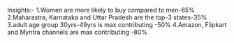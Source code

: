 Insights:-
  1.Women are more likely to buy compared to men-65%
  2.Maharastra, Karnataka and Uttar Pradesh are the top-3 states-35%
  3.adult age group 30yrs-49yrs is max contributing -50%
  4.Amazon, Flipkart and Myntra channels are max contributing -80%
